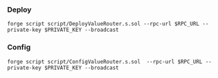 ### Deploy
```
forge script script/DeployValueRouter.s.sol --rpc-url $RPC_URL --private-key $PRIVATE_KEY --broadcast
```

### Config
```
forge script script/ConfigValueRouter.s.sol  --rpc-url $RPC_URL --private-key $PRIVATE_KEY --broadcast
```